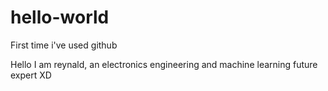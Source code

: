 # hello-world
First time i've used github

Hello I am reynald, an electronics engineering and machine learning future expert XD

